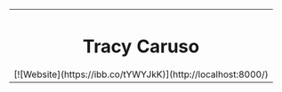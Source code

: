 <table style= "margin-left:auto; margin-right:auto; width:100%">

<td style="text-align:center;"> 
<h1>Tracy Caruso</h1>
  [![Website](https://ibb.co/tYWYJkK)](http://localhost:8000/)
</td>
</table> 
